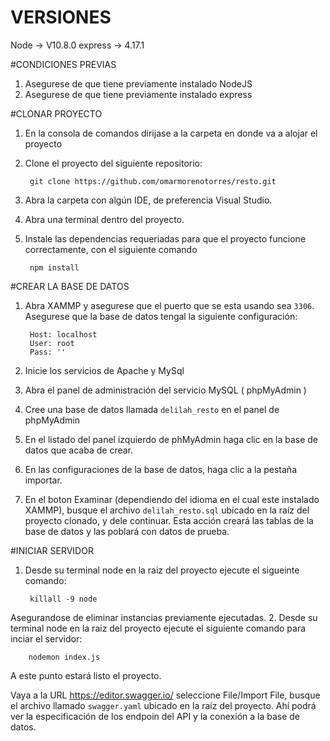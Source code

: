 # VERSIONES
 Node -> V10.8.0
 express -> 4.17.1

#CONDICIONES PREVIAS
1. Asegurese de que tiene previamente instalado NodeJS
2. Asegurese de que tiene previamente instalado express

#CLONAR PROYECTO
1. En la consola de comandos dirijase a la carpeta en donde va a alojar el proyecto 
2. Clone el proyecto del siguiente repositorio:

        git clone https://github.com/omarmorenotorres/resto.git

4. Abra la carpeta con algún IDE, de preferencia Visual Studio.
5. Abra una terminal dentro del proyecto.
5. Instale las dependencias requeriadas para que el proyecto funcione correctamente, con el siguiente comando

        npm install

#CREAR LA BASE DE DATOS
1. Abra XAMMP y asegurese que el puerto que se esta usando sea `3306`. Asegurese que la base de datos tengal la siguiente configuración:
        
        Host: localhost
        User: root
        Pass: ''

2. Inicie los servicios de Apache y MySql
3. Abra el panel de administración del servicio MySQL ( phpMyAdmin )
4. Cree una base de datos llamada `delilah_resto` en el panel de phpMyAdmin
5. En el listado del panel izquierdo de phMyAdmin haga clic en la base de datos que acaba de crear.
6. En las configuraciones de la base de datos, haga clic a la pestaña importar.
7. En el boton Examinar (dependiendo del idioma en el cual este instalado XAMMP), busque el archivo `delilah_resto.sql` ubicado en la raíz del proyecto clonado, y dele continuar. Esta acción creará las tablas de la base de datos y las poblará con datos de prueba.


#INICIAR SERVIDOR
1. Desde su terminal node en la raiz del proyecto ejecute el sigueinte comando:

        killall -9 node   

Asegurandose de eliminar instancias previamente ejecutadas.
2. Desde su terminal node en la raiz del proyecto ejecute el siguiente comando para inciar el servidor:

        nodemon index.js 

A este punto estará listo el proyecto.

Vaya a la URL https://editor.swagger.io/ seleccione File/Import File, busque el archivo llamado `swagger.yaml` ubicado en la raíz del proyecto. Ahí podrá ver la especificación de los endpoin del API y la conexión a la base de datos.


